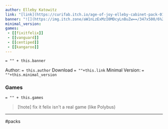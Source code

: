 ```yaml
---
author: Elleby Katowitz 
link: "[link](https://curifab.itch.io/age-of-joy-elleby-cabinet-pack-01)"
banner: "![](https://img.itch.zone/aW1nLzExMzI0MDcyLnBuZw==/347x500/6%2FX5Ru.png)"
minimal_version:
games:
 - [[fixitfelix]]
 - [[vanguard]]
 - [[centiped]]
 - [[kangaroo]]
---
```


`= "" + this.banner`

Author: `= this.author`
Download `= ""+this.link`
Minimal Version: `= ""+this.minimal_version`

### Games

`= "" + this.games`

> [!note] fix it felix isn't a real game (like Polybus)

---
#packs




